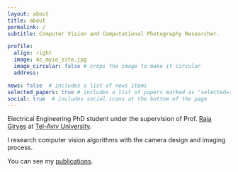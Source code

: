 ```yaml
---
layout: about
title: about
permalink: /
subtitle: Computer Vision and Computational Photography Researcher.

profile:
  align: right
  image: 4c_myio_site.jpg
  image_circular: false # crops the image to make it circular
  address: 

news: false  # includes a list of news items
selected_papers: true # includes a list of papers marked as "selected={true}"
social: true  # includes social icons at the bottom of the page
---
```


Electrical Engineering PhD student under the supervision of Prof. <a href='https://www.giryes.sites.tau.ac.il/'>Raja Giryes</a> at <a href='https://english.tau.ac.il/'>Tel-Aviv University</a>.

I research computer vision algorithms with the camera design and imaging process. 

You can see my [publications](/publications/).

<!-- 
and the [conferences](/erezyosef/publications/) I attended.

Write your biography here. Tell the world about yourself. Link to your favorite [subreddit](http://reddit.com). You can put a picture in, too. The code is already in, just name your picture `prof_pic.jpg` and put it in the `img/` folder.

Put your address / P.O. box / other info right below your picture. You can also disable any these elements by editing `profile` property of the YAML header of your `_pages/about.md`. Edit `_bibliography/papers.bib` and Jekyll will render your [publications page](/al-folio/publications/) automatically.

Link to your social media connections, too. This theme is set up to use [Font Awesome icons](http://fortawesome.github.io/Font-Awesome/) and [Academicons](https://jpswalsh.github.io/academicons/), like the ones below. Add your Facebook, Twitter, LinkedIn, Google Scholar, or just disable all of them. -->
